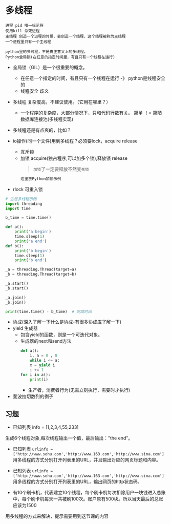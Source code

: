 # 多线程

```help
进程 pid 唯一标示符
使用kill 杀死进程
主线程 创造一个进程的时候，会创造一个线程，这个线程被称为主线程
一个进程里只有一个主线程

python里的多线程，不是真正意义上的多线程。
Python全局锁(在任意的指定时间里，有且只有一个线程在运行)
```

- 全局锁（GIL）是一个很重要的概念。
  - 在任意一个指定的时间，有且只有一个线程在运行 -》 python是线程安全的
  - 线程安全 歧义

- 多线程 复杂度高，不建议使用。（它用在哪里？）
  - 一个程序的复杂度，大部分情况下，只和代码行数有关。
    简单 ！= 简陋
    数据库连接池(多线程实现)

- 多线程还是有点爽的，比如？

- io操作(同一个文件)用到多线程？必须要lock，acquire release
  - 互斥锁
  - 加锁 acquire(独占程序,可以加多个锁),释放锁 release
    > `加锁`了一定要释放不然变`死锁`
    ```Python
    这里放Python加锁示例
    ```

- rlock 可重入锁

```Python
# 这是多线程示例
import threading
import time

b_time = time.time()

def a():
    print('a begin')
    time.sleep(1)
    print('a end')
def b():
    print('b begin')
    time.sleep(1)
    print('b end')

_a = threading.Thread(target=a)
_b = threading.Thread(target=b)

_a.start()
_b.start()

_a.join()
_b.join()

print(time.time() - b_time)  # 完成时间
```

- 协成(深入了解一下什么是协成-有很多协成库了解一下)
- yield 生成器
  - 包含yield的函数，则是一个可迭代对象。
  - 生成器的next和send方法
    ```python
    def a():
        i, a = 0 , 8
        while i <= a:
        x = yield i
        i += 1
    for i in a():
        print(i)
    ```
    - 生产者，消费者行为(无需立刻执行，需要时才执行)
- 斐波拉切数列的例子

## 习题

- 已知列表 info = [1,2,3,4,55,233]

生成6个线程对象,每次线程输出一个值，最后输出："the end"。

- 已知列表 `urlinfo = ['http://www.sohu.com','http://www.163.com','http://www.sina.com']` 用多线程的方式分别打开列表里的URL，并且输出对应的网页标题和内容。

- 已知列表 `urlinfo = ['http://www.sohu.com','http://www.163.com','http://www.sina.com']` 用多线程的方式分别打开列表里的URL，输出网页的http状态码。

- 有10个刷卡机，代表建立10个线程，每个刷卡机每次扣除用户一块钱进入总账中，每个刷卡机每天一共被刷100次。账户原有500块。所以当天最后的总账应该为1500

用多线程的方式来解决，提示需要用到这节课的内容

